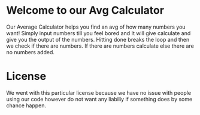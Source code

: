 # Welcome to our Avg Calculator 
Our Average Calculator helps you find an avg of how many numbers you want! Simply input numbers till you feel bored and It will give calculate and give you the output of the numbers. Hitting done breaks the loop and then we check if there are numbers. If there are numbers calculate else there are no numbers added.

# License 
We went with this particular license because we have no issue with people using our code however do not want any liabiliy if something does by some chance happen.
